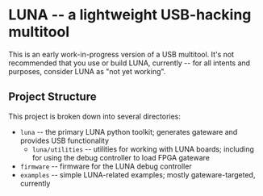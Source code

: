 # LUNA -- a lightweight USB-hacking multitool

This is an early work-in-progress version of a USB multitool. It's not recommended that you use or build LUNA, currently -- for all intents and purposes, consider LUNA as "not yet working".

## Project Structure

This project is broken down into several directories:

* `luna` -- the primary LUNA python toolkit; generates gateware and provides USB functionality
  * `luna/utilities` -- utilities for working with LUNA boards; including for using the debug controller to load FPGA gateware
* `firmware` -- firmware for the LUNA debug controller
* `examples` -- simple LUNA-related examples; mostly gateware-targeted, currently
